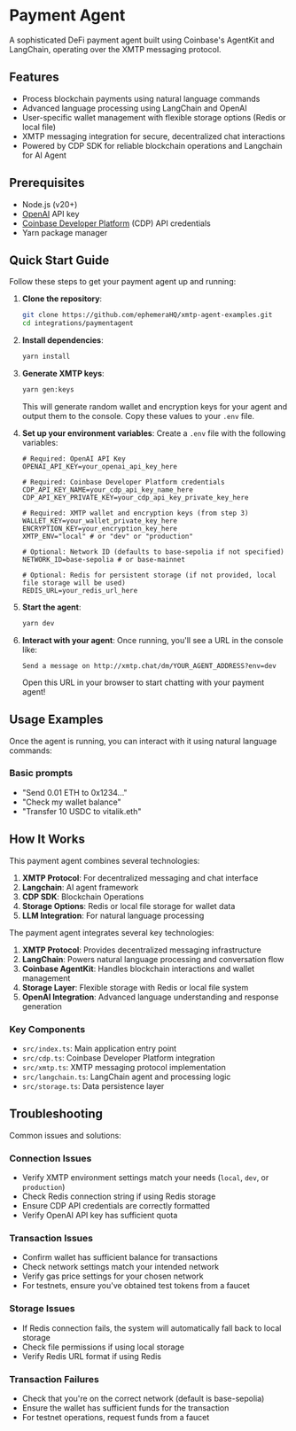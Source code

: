 # Payment Agent

A sophisticated DeFi payment agent built using Coinbase's AgentKit and LangChain, operating over the XMTP messaging protocol.

## Features

- Process blockchain payments using natural language commands
- Advanced language processing using LangChain and OpenAI
- User-specific wallet management with flexible storage options (Redis or local file)
- XMTP messaging integration for secure, decentralized chat interactions
- Powered by CDP SDK for reliable blockchain operations and Langchain for AI Agent

## Prerequisites

- Node.js (v20+)
- [OpenAI](https://platform.openai.com/) API key
- [Coinbase Developer Platform](https://portal.cdp.coinbase.com) (CDP) API credentials
- Yarn package manager

## Quick Start Guide

Follow these steps to get your payment agent up and running:

1. **Clone the repository**:

   ```bash
   git clone https://github.com/ephemeraHQ/xmtp-agent-examples.git
   cd integrations/paymentagent
   ```

2. **Install dependencies**:

   ```bash
   yarn install
   ```

3. **Generate XMTP keys**:

   ```bash
   yarn gen:keys
   ```

   This will generate random wallet and encryption keys for your agent and output them to the console. Copy these values to your `.env` file.

4. **Set up your environment variables**:
   Create a `.env` file with the following variables:

   ```
   # Required: OpenAI API Key
   OPENAI_API_KEY=your_openai_api_key_here

   # Required: Coinbase Developer Platform credentials
   CDP_API_KEY_NAME=your_cdp_api_key_name_here
   CDP_API_KEY_PRIVATE_KEY=your_cdp_api_key_private_key_here

   # Required: XMTP wallet and encryption keys (from step 3)
   WALLET_KEY=your_wallet_private_key_here
   ENCRYPTION_KEY=your_encryption_key_here
   XMTP_ENV="local" # or "dev" or "production"

   # Optional: Network ID (defaults to base-sepolia if not specified)
   NETWORK_ID=base-sepolia # or base-mainnet

   # Optional: Redis for persistent storage (if not provided, local file storage will be used)
   REDIS_URL=your_redis_url_here
   ```

5. **Start the agent**:

   ```bash
   yarn dev
   ```

6. **Interact with your agent**:
   Once running, you'll see a URL in the console like:
   ```
   Send a message on http://xmtp.chat/dm/YOUR_AGENT_ADDRESS?env=dev
   ```
   Open this URL in your browser to start chatting with your payment agent!

## Usage Examples

Once the agent is running, you can interact with it using natural language commands:

### Basic prompts

- "Send 0.01 ETH to 0x1234..."
- "Check my wallet balance"
- "Transfer 10 USDC to vitalik.eth"

## How It Works

This payment agent combines several technologies:

1. **XMTP Protocol**: For decentralized messaging and chat interface
2. **Langchain**: AI agent framework
3. **CDP SDK**: Blockchain Operations
4. **Storage Options**: Redis or local file storage for wallet data
5. **LLM Integration**: For natural language processing

The payment agent integrates several key technologies:

1. **XMTP Protocol**: Provides decentralized messaging infrastructure
2. **LangChain**: Powers natural language processing and conversation flow
3. **Coinbase AgentKit**: Handles blockchain interactions and wallet management
4. **Storage Layer**: Flexible storage with Redis or local file system
5. **OpenAI Integration**: Advanced language understanding and response generation

### Key Components

- `src/index.ts`: Main application entry point
- `src/cdp.ts`: Coinbase Developer Platform integration
- `src/xmtp.ts`: XMTP messaging protocol implementation
- `src/langchain.ts`: LangChain agent and processing logic
- `src/storage.ts`: Data persistence layer

## Troubleshooting

Common issues and solutions:

### Connection Issues

- Verify XMTP environment settings match your needs (`local`, `dev`, or `production`)
- Check Redis connection string if using Redis storage
- Ensure CDP API credentials are correctly formatted
- Verify OpenAI API key has sufficient quota

### Transaction Issues

- Confirm wallet has sufficient balance for transactions
- Check network settings match your intended network
- Verify gas price settings for your chosen network
- For testnets, ensure you've obtained test tokens from a faucet

### Storage Issues

- If Redis connection fails, the system will automatically fall back to local storage
- Check file permissions if using local storage
- Verify Redis URL format if using Redis

### Transaction Failures

- Check that you're on the correct network (default is base-sepolia)
- Ensure the wallet has sufficient funds for the transaction
- For testnet operations, request funds from a faucet
